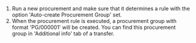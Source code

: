 1.  Run a new procurement and make sure that it determines a rule with
    the option 'Auto-create Procurement Group' set.
2.  When the procurement rule is executed, a procurement group with
    format 'PG/000001' will be created. You can find this procurement
    group in 'Additional info' tab of a transfer.
